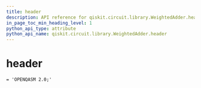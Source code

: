```yaml
---
title: header
description: API reference for qiskit.circuit.library.WeightedAdder.header
in_page_toc_min_heading_level: 1
python_api_type: attribute
python_api_name: qiskit.circuit.library.WeightedAdder.header
---
```


# header

<span id="qiskit.circuit.library.WeightedAdder.header" />

`= 'OPENQASM 2.0;'`

